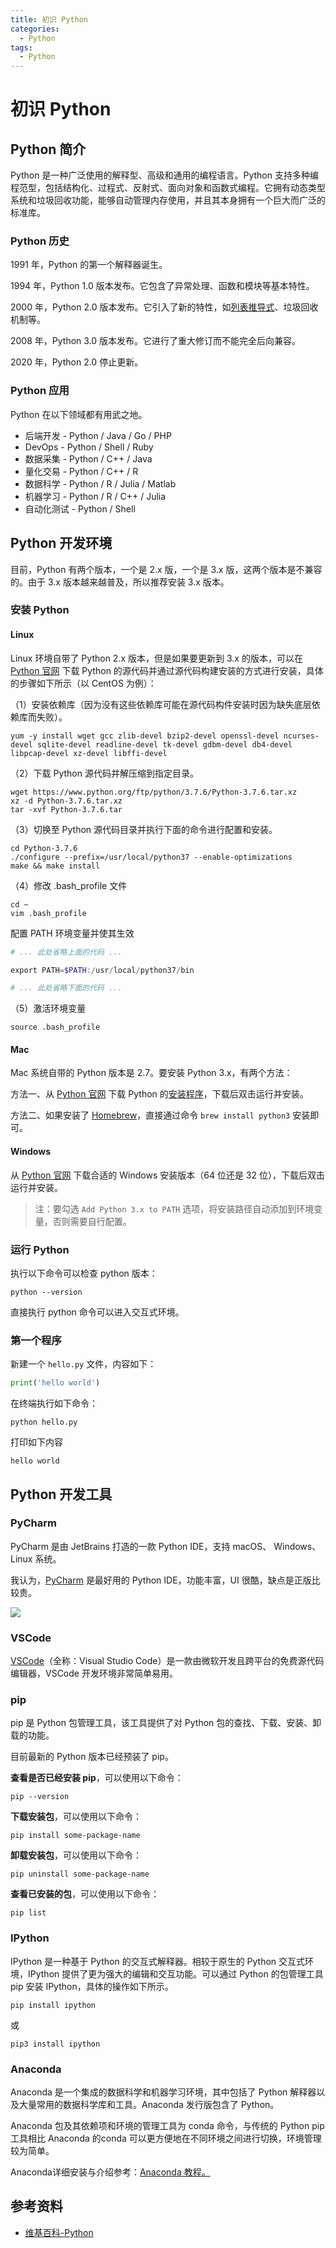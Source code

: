 ```yaml
---
title: 初识 Python
categories:
  - Python
tags:
  - Python
---
```


# 初识 Python

## Python 简介

Python 是一种广泛使用的解释型、高级和通用的编程语言。Python 支持多种编程范型，包括结构化、过程式、反射式、面向对象和函数式编程。它拥有动态类型系统和垃圾回收功能，能够自动管理内存使用，并且其本身拥有一个巨大而广泛的标准库。

### Python 历史

1991 年，Python 的第一个解释器诞生。

1994 年，Python 1.0 版本发布。它包含了异常处理、函数和模块等基本特性。

2000 年，Python 2.0 版本发布。它引入了新的特性，如[列表推导式](https://zh.wikipedia.org/wiki/列表推导式)、垃圾回收机制等。

2008 年，Python 3.0 版本发布。它进行了重大修订而不能完全后向兼容。

2020 年，Python 2.0 停止更新。

### Python 应用

Python 在以下领域都有用武之地。

- 后端开发 - Python / Java / Go / PHP
- DevOps - Python / Shell / Ruby
- 数据采集 - Python / C++ / Java
- 量化交易 - Python / C++ / R
- 数据科学 - Python / R / Julia / Matlab
- 机器学习 - Python / R / C++ / Julia
- 自动化测试 - Python / Shell

## Python 开发环境

目前，Python 有两个版本，一个是 2.x 版，一个是 3.x 版，这两个版本是不兼容的。由于 3.x 版本越来越普及，所以推荐安装 3.x 版本。

### 安装 Python

#### Linux

Linux 环境自带了 Python 2.x 版本，但是如果要更新到 3.x 的版本，可以在 [Python 官网](https://www.python.org/) 下载 Python 的源代码并通过源代码构建安装的方式进行安装，具体的步骤如下所示（以 CentOS 为例）：

（1）安装依赖库（因为没有这些依赖库可能在源代码构件安装时因为缺失底层依赖库而失败）。

```shell
yum -y install wget gcc zlib-devel bzip2-devel openssl-devel ncurses-devel sqlite-devel readline-devel tk-devel gdbm-devel db4-devel libpcap-devel xz-devel libffi-devel
```

（2）下载 Python 源代码并解压缩到指定目录。

```shell
wget https://www.python.org/ftp/python/3.7.6/Python-3.7.6.tar.xz
xz -d Python-3.7.6.tar.xz
tar -xvf Python-3.7.6.tar
```

（3）切换至 Python 源代码目录并执行下面的命令进行配置和安装。

```shell
cd Python-3.7.6
./configure --prefix=/usr/local/python37 --enable-optimizations
make && make install
```

（4）修改 .bash_profile 文件

```shell
cd ~
vim .bash_profile
```

配置 PATH 环境变量并使其生效

```powershell
# ... 此处省略上面的代码 ...

export PATH=$PATH:/usr/local/python37/bin

# ... 此处省略下面的代码 ...
```

（5）激活环境变量

```shell
source .bash_profile
```

#### Mac

Mac 系统自带的 Python 版本是 2.7。要安装 Python 3.x，有两个方法：

方法一、从 [Python 官网](https://www.python.org/) 下载 Python 的[安装程序](https://www.python.org/downloads/)，下载后双击运行并安装。

方法二、如果安装了 [Homebrew](https://brew.sh/)，直接通过命令 `brew install python3` 安装即可。

#### Windows

从 [Python 官网](https://www.python.org/) 下载合适的 Windows 安装版本（64 位还是 32 位），下载后双击运行并安装。

> 注：要勾选 `Add Python 3.x to PATH` 选项，将安装路径自动添加到环境变量，否则需要自行配置。

### 运行 Python

执行以下命令可以检查 python 版本：

```
python --version
```

直接执行 python 命令可以进入交互式环境。

### 第一个程序

新建一个 `hello.py` 文件，内容如下：

```python
print('hello world')
```

在终端执行如下命令：

```shell
python hello.py
```

打印如下内容

```
hello world
```

## Python 开发工具

### PyCharm

PyCharm 是由 JetBrains 打造的一款 Python IDE，支持 macOS、 Windows、 Linux 系统。

我认为，[PyCharm](https://www.jetbrains.com/pycharm/) 是最好用的 Python IDE，功能丰富，UI 很酷，缺点是正版比较贵。

![](https://www.jetbrains.com/pycharm/img/screenshots/code-completion_animation.gif)

### VSCode

[VSCode](https://github.com/microsoft/vscode)（全称：Visual Studio Code）是一款由微软开发且跨平台的免费源代码编辑器，VSCode 开发环境非常简单易用。

### pip

pip 是 Python 包管理工具，该工具提供了对 Python 包的查找、下载、安装、卸载的功能。

目前最新的 Python 版本已经预装了 pip。

**查看是否已经安装 pip**，可以使用以下命令：

```
pip --version
```

**下载安装包**，可以使用以下命令：

```
pip install some-package-name
```

**卸载安装包**，可以使用以下命令：

```
pip uninstall some-package-name
```

**查看已安装的包**，可以使用以下命令：

```
pip list
```

### IPython

IPython 是一种基于 Python 的交互式解释器。相较于原生的 Python 交互式环境，IPython 提供了更为强大的编辑和交互功能。可以通过 Python 的包管理工具 pip 安装 IPython，具体的操作如下所示。

```
pip install ipython
```

或

```
pip3 install ipython
```

### Anaconda

Anaconda 是一个集成的数据科学和机器学习环境，其中包括了 Python 解释器以及大量常用的数据科学库和工具。Anaconda 发行版包含了 Python。

Anaconda 包及其依赖项和环境的管理工具为 conda 命令，与传统的 Python pip 工具相比 Anaconda 的conda 可以更方便地在不同环境之间进行切换，环境管理较为简单。

Anaconda详细安装与介绍参考：[Anaconda 教程。](https://www.runoob.com/python-qt/anaconda-tutorial.html)

## 参考资料

- [维基百科-Python](https://zh.wikipedia.org/wiki/Python)
